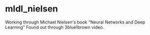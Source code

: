 # mldl_nielsen
Working through Michael Nielsen's book "Neural Networks and Deep Learning"
Found out through 3blue1brown video.
